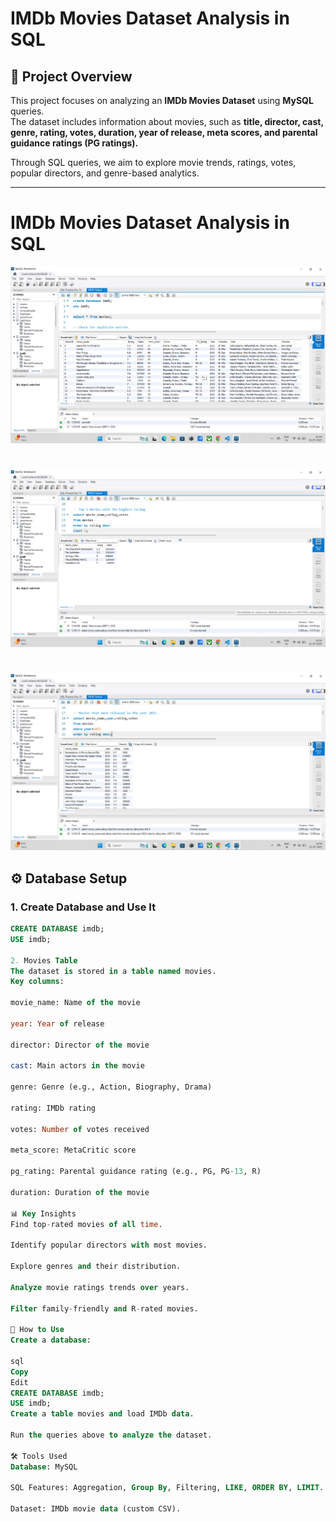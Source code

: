 # IMDb Movies Dataset Analysis in SQL

## 📌 Project Overview
This project focuses on analyzing an **IMDb Movies Dataset** using **MySQL** queries.  
The dataset includes information about movies, such as **title, director, cast, genre, rating, votes, duration, year of release, meta scores, and parental guidance ratings (PG ratings).**

Through SQL queries, we aim to explore movie trends, ratings, votes, popular directors, and genre-based analytics.

---

# IMDb Movies Dataset Analysis in SQL
![IMDb Dataset Screenshot](https://github.com/Jayesh-dev-glitch/IMDB-Dataset-Analysis-in-SQL/blob/main/Screenshot%202025-07-21%20125404.png)

#
![IMDb Dataset Screenshot 2](https://github.com/Jayesh-dev-glitch/IMDB-Dataset-Analysis-in-SQL/blob/main/Screenshot%202025-07-21%20125430.png)

#
![IMDb Dataset Screenshot 3](https://github.com/Jayesh-dev-glitch/IMDB-Dataset-Analysis-in-SQL/blob/main/Screenshot%202025-07-21%20125444.png)



## ⚙️ Database Setup
### **1. Create Database and Use It**
```sql
CREATE DATABASE imdb;
USE imdb;

2. Movies Table
The dataset is stored in a table named movies.
Key columns:

movie_name: Name of the movie

year: Year of release

director: Director of the movie

cast: Main actors in the movie

genre: Genre (e.g., Action, Biography, Drama)

rating: IMDb rating

votes: Number of votes received

meta_score: MetaCritic score

pg_rating: Parental guidance rating (e.g., PG, PG-13, R)

duration: Duration of the movie

📊 Key Insights
Find top-rated movies of all time.

Identify popular directors with most movies.

Explore genres and their distribution.

Analyze movie ratings trends over years.

Filter family-friendly and R-rated movies.

🚀 How to Use
Create a database:

sql
Copy
Edit
CREATE DATABASE imdb;
USE imdb;
Create a table movies and load IMDb data.

Run the queries above to analyze the dataset.

🛠️ Tools Used
Database: MySQL

SQL Features: Aggregation, Group By, Filtering, LIKE, ORDER BY, LIMIT.

Dataset: IMDb movie data (custom CSV).



